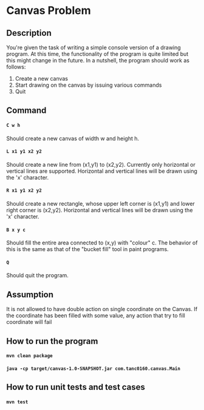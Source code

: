 # Canvas Problem

## Description
You're given the task of writing a simple console version of a drawing program.
At this time, the functionality of the program is quite limited but this might change in the future.
In a nutshell, the program should work as follows:
 1. Create a new canvas
 2. Start drawing on the canvas by issuing various commands
 3. Quit

## Command
#### `C w h`           
Should create a new canvas of width w and height h.
#### `L x1 y1 x2 y2`   
Should create a new line from (x1,y1) to (x2,y2). Currently only horizontal or vertical lines are supported. Horizontal and vertical lines will be drawn using the 'x' character.
#### `R x1 y1 x2 y2`  
Should create a new rectangle, whose upper left corner is (x1,y1) and lower right corner is (x2,y2). Horizontal and vertical lines will be drawn using the 'x' character.
#### `B x y c`         
Should fill the entire area connected to (x,y) with "colour" c. The behavior of this is the same as that of the "bucket fill" tool in paint programs.
#### `Q`               
Should quit the program.

## Assumption
It is not allowed to have double action on single coordinate on the Canvas.
If the coordinate has been filled with some value, any action that try to fill coordinate will fail

## How to run the program
#### `mvn clean package`
#### `java -cp target/canvas-1.0-SNAPSHOT.jar com.tanc0160.canvas.Main`

## How to run unit tests and test cases
#### `mvn test`
